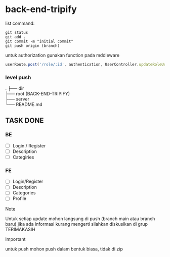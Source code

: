 # back-end-tripify

list command:
```
git status
git add .
git commit -m "initial commit"
git push origin (branch)
```

untuk authorization gunakan function pada mddleware
   
```js
userRoute.post('/role/:id', authentication, UserController.updateRoleUser)
```


### level push
   .
   ├── dir                   
   ├── root (BACK-END-TRIPIFY)                    
   ├── server                        
   └── README.md
 

## TASK DONE

### BE

- [ ] Login / Register
- [ ] Description
- [ ] Categiries

### FE
- [ ] Login/Register
- [ ] Description
- [ ] Categories
- [ ] Profile

>[!NOTE]
>Untuk setiap update mohon langsung di push (branch main atau branch baru)
>jika ada informasi kurang mengerti silahkan diskusikan di grup
>TERIMAKASIH

>[!IMPORTANT]
>untuk push mohon push dalam bentuk biasa, tidak di zip
